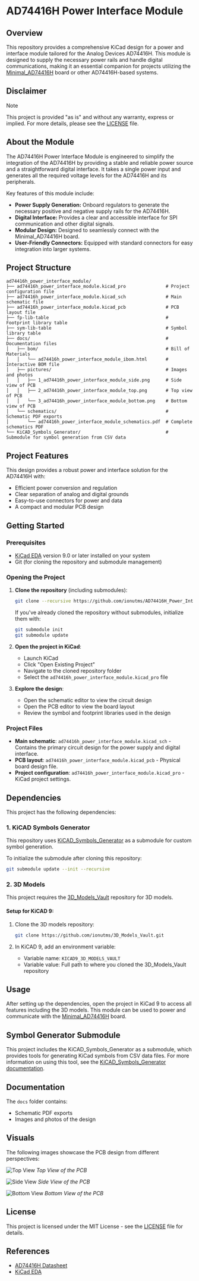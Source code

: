 # AD74416H Power Interface Module

## Overview

This repository provides a comprehensive KiCad design for a power and interface module tailored for the Analog Devices AD74416H. This module is designed to supply the necessary power rails and handle digital communications, making it an essential companion for projects utilizing the [Minimal_AD74416H](https://github.com/ionutms/Minimal_AD74416H) board or other AD74416H-based systems.

## Disclaimer

> [!NOTE]
> This project is provided "as is" and without any warranty, express or implied. For more details, please see the [LICENSE](LICENSE) file.

## About the Module

The AD74416H Power Interface Module is engineered to simplify the integration of the AD74416H by providing a stable and reliable power source and a straightforward digital interface. It takes a single power input and generates all the required voltage levels for the AD74416H and its peripherals.

Key features of this module include:

- **Power Supply Generation:** Onboard regulators to generate the necessary positive and negative supply rails for the AD74416H.
- **Digital Interface:** Provides a clear and accessible interface for SPI communication and other digital signals.
- **Modular Design:** Designed to seamlessly connect with the Minimal_AD74416H board.
- **User-Friendly Connectors:** Equipped with standard connectors for easy integration into larger systems.

## Project Structure

```
ad74416h_power_interface_module/
├── ad74416h_power_interface_module.kicad_pro               # Project configuration file
├── ad74416h_power_interface_module.kicad_sch               # Main schematic file
├── ad74416h_power_interface_module.kicad_pcb               # PCB layout file
├── fp-lib-table                                            # Footprint library table
├── sym-lib-table                                           # Symbol library table
├── docs/                                                   # Documentation files
│   ├── bom/                                                # Bill of Materials
│   │   └── ad74416h_power_interface_module_ibom.html       # Interactive BOM file
│   ├── pictures/                                           # Images and photos
│   │   ├── 1_ad74416h_power_interface_module_side.png      # Side view of PCB
│   │   ├── 2_ad74416h_power_interface_module_top.png       # Top view of PCB
│   │   └── 3_ad74416h_power_interface_module_bottom.png    # Bottom view of PCB
│   └── schematics/                                         # Schematic PDF exports
│       └── ad74416h_power_interface_module_schematics.pdf  # Complete schematics PDF
└── KiCAD_Symbols_Generator/                                # Submodule for symbol generation from CSV data
```

## Project Features

This design provides a robust power and interface solution for the AD74416H with:

-   Efficient power conversion and regulation
-   Clear separation of analog and digital grounds
-   Easy-to-use connectors for power and data
-   A compact and modular PCB design

## Getting Started

### Prerequisites

-   [KiCad EDA](https://www.kicad.org/) version 9.0 or later installed on your system
-   Git (for cloning the repository and submodule management)

### Opening the Project

1.  **Clone the repository** (including submodules):
    ```bash
    git clone --recursive https://github.com/ionutms/AD74416H_Power_Interface_Module.git
    ```

    If you've already cloned the repository without submodules, initialize them with:
    ```bash
    git submodule init
    git submodule update
    ```

2.  **Open the project in KiCad**:
    -   Launch KiCad
    -   Click "Open Existing Project"
    -   Navigate to the cloned repository folder
    -   Select the `ad74416h_power_interface_module.kicad_pro` file

3.  **Explore the design**:
    -   Open the schematic editor to view the circuit design
    -   Open the PCB editor to view the board layout
    -   Review the symbol and footprint libraries used in the design

### Project Files

-   **Main schematic**: `ad74416h_power_interface_module.kicad_sch` - Contains the primary circuit design for the power supply and digital interface.
-   **PCB layout**: `ad74416h_power_interface_module.kicad_pcb` - Physical board design file.
-   **Project configuration**: `ad74416h_power_interface_module.kicad_pro` - KiCad project settings.

## Dependencies

This project has the following dependencies:

### 1. KiCAD Symbols Generator

This repository uses [KiCAD_Symbols_Generator](https://github.com/ionutms/KiCAD_Symbols_Generator) as a submodule for custom symbol generation.

To initialize the submodule after cloning this repository:

```bash
git submodule update --init --recursive
```

### 2. 3D Models

This project requires the [3D_Models_Vault](https://github.com/ionutms/3D_Models_Vault) repository for 3D models.

#### Setup for KiCAD 9:

1.  Clone the 3D models repository:
    ```bash
    git clone https://github.com/ionutms/3D_Models_Vault.git
    ```

2.  In KiCAD 9, add an environment variable:
    -   Variable name: `KICAD9_3D_MODELS_VAULT`
    -   Variable value: Full path to where you cloned the 3D_Models_Vault repository

## Usage

After setting up the dependencies, open the project in KiCad 9 to access all features including the 3D models. This module can be used to power and communicate with the [Minimal_AD74416H](https://github.com/ionutms/Minimal_AD74416H) board.

## Symbol Generator Submodule

This project includes the KiCAD_Symbols_Generator as a submodule, which provides tools for generating KiCad symbols from CSV data files. For more information on using this tool, see the [KiCAD_Symbols_Generator documentation](ad74416h_power_interface_module/KiCAD_Symbols_Generator/README.md).

## Documentation

The `docs` folder contains:
-   Schematic PDF exports
-   Images and photos of the design

## Visuals

The following images showcase the PCB design from different perspectives:

![Top View](ad74416h_power_interface_module/docs/pictures/2_ad74416h_power_interface_module_top.png)
*Top View of the PCB*

![Side View](ad74416h_power_interface_module/docs/pictures/1_ad74416h_power_interface_module_side.png)
*Side View of the PCB*

![Bottom View](ad74416h_power_interface_module/docs/pictures/3_ad74416h_power_interface_module_bottom.png)
*Bottom View of the PCB*

## License

This project is licensed under the MIT License - see the [LICENSE](LICENSE) file for details.

## References

-   [AD74416H Datasheet](https://www.analog.com/media/en/technical-documentation/data-sheets/ad74416h.pdf)
-   [KiCad EDA](https://www.kicad.org/)
